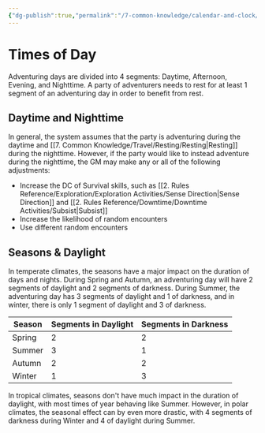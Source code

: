 ```yaml
---
{"dg-publish":true,"permalink":"/7-common-knowledge/calendar-and-clock/times-of-day/","noteIcon":""}
---
```


# Times of Day

Adventuring days are divided into 4 segments: Daytime, Afternoon, Evening, and Nighttime. A party of adventurers needs to rest for at least 1 segment of an adventuring day in order to benefit from rest. 

## Daytime and Nighttime 

In general, the system assumes that the party is adventuring during the daytime and [[7. Common Knowledge/Travel/Resting/Resting\|Resting]] during the nighttime. However, if the party would like to instead adventure during the nighttime, the GM may make any or all of the following adjustments:

- Increase the DC of Survival skills, such as [[2. Rules Reference/Exploration/Exploration Activities/Sense Direction\|Sense Direction]] and [[2. Rules Reference/Downtime/Downtime Activities/Subsist\|Subsist]] 
- Increase the likelihood of random encounters
- Use different random encounters 

## Seasons & Daylight 

In temperate climates, the seasons have a major impact on the duration of days and nights. During Spring and Autumn, an adventuring day will have 2 segments of daylight and 2 segments of darkness. During Summer, the adventuring day has 3 segments of daylight and 1 of darkness, and in winter, there is only 1 segment of daylight and 3 of darkness. 

| Season | Segments in Daylight    | Segments in Darkness   |
| ------ | --- | --- |
| Spring | 2   | 2   |
| Summer | 3   | 1   |
| Autumn | 2   | 2   |
| Winter | 1   | 3   |{ #SeasonalDaylightDarkness}


In tropical climates, seasons don't have much impact in the duration of daylight, with most times of year behaving like Summer. However, in polar climates, the seasonal effect can by even more drastic, with 4 segments of darkness during Winter and 4 of daylight during Summer. 